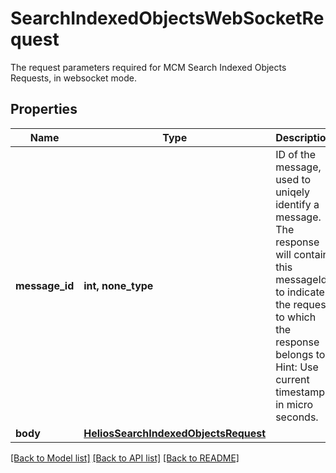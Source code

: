 # SearchIndexedObjectsWebSocketRequest

The request parameters required for MCM Search Indexed Objects Requests, in websocket mode.

## Properties
Name | Type | Description | Notes
------------ | ------------- | ------------- | -------------
**message_id** | **int, none_type** | ID of the message, used to uniqely identify a message. The response will contain this messageId to indicate the request to which the response belongs to. Hint: Use current timestamp in micro seconds. | 
**body** | [**HeliosSearchIndexedObjectsRequest**](HeliosSearchIndexedObjectsRequest.md) |  | 

[[Back to Model list]](../README.md#documentation-for-models) [[Back to API list]](../README.md#documentation-for-api-endpoints) [[Back to README]](../README.md)


